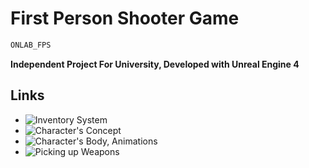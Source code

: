 # First Person Shooter Game
```markdown
ONLAB_FPS
```

**Independent Project For University, Developed with Unreal Engine 4**
## Links

- ![Inventory System](https://www.youtube.com/watch?v=yxqSkFNAzE0)
- ![Character's Concept](https://youtu.be/bQtbhWKsQKA)
- ![Character's Body, Animations](https://www.youtube.com/watch?v=uqVOCsEEJ5E)
- ![Picking up Weapons](https://www.youtube.com/watch?v=b6XBzGWoe0I&t)